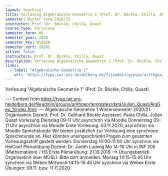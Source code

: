 ```yaml
---
layout: teaching
title: Vorlesung Algebraische Geometrie 1 (Prof. Dr. Böckle, Chilla, Quast)
semester: Winter term 2020/21
instructor: Prof. Dr. Böckle, Chilla, Quast
course_type: Vorlesung
semester_term: WS
semester_year: 2020
semester_key: WS2020
semester_sort: 20202
active: false
instructors: Prof. Dr. Böckle, Chilla, Quast
description: Vorlesung Algebraische Geometrie 1 (Prof. Dr. Böckle, Chilla, Quast)
links:
  - label: "Algebraische Geometrie 1"
    url: "https://typo.iwr.uni-heidelberg.de/fileadmin/groups/arithgeo/templates/data/Julian_Quast/AlgGeo_1/index.html"
---
```


Vorlesung "Algebraische Geometrie 1" (Prof. Dr. Böckle, Chilla, Quast)

--- Content from https://typo.iwr.uni-heidelberg.de/fileadmin/groups/arithgeo/templates/data/Julian_Quast/AlgGeo_1/index.html ---
Algebraische Geometrie 1 Wintersemester 2020/21 Organisation Dozent: Prof. Dr. Gebhard B&ouml;ckle Assistent: Paola Chilla, Julian Quast Vorlesung Dienstag 09-11 Uhr asynchron via Moodle Donnerstag 09-11 Uhr asynchron via Moodle Erste Vorlesung: 03.11.2020, asynchron via Moodle Sprechstunde Wir bieten zus&auml;tzlich zur Vorlesung eine synchrone Sprechstunde an. Hier k&ouml;nnten uneingeschr&auml;nkt Fragen zum gesamten Vorlesungsstoff gestellt werden. Donnerstag 10:00-11:00 Uhr synchron via HeiConf Plenar&uuml;bung Dozent: Dr. Judith Ludwig Mo 14-16 Uhr in INF 205 (Mathematikon) / HS Erste Plenar&uuml;bung: 21.10.2019 --> &Uuml;bungsbetrieb Organisation &uuml;ber M&Uuml;SLI. Bitte dort anmelden. Montag 14:15-15:45 Uhr synchron via Webex Mittwoch 14:15-15:45 Uhr synchron via Webex Erste &Uuml;bungen: 09.11. bzw. 11.11.2020

